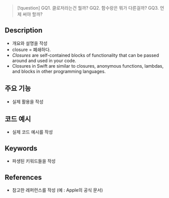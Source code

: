 >[!question]
>GQ1. 클로저라는건 뭘까?
>GQ2. 함수랑은 뭐가 다른걸까?
>GQ3. 언제 써야 할까?



## Description
- 개요와 설명을 작성
- closure = 폐쇄하다. 
- _Closures_ are self-contained blocks of functionality that can be passed around and used in your code. 
- Closures in Swift are similar to closures, anonymous functions, lambdas, and blocks in other programming languages.

## 주요 기능
+ 실제 활용을 작성

## 코드 예시
+ 실제 코드 예시를 작성

## Keywords
+ 파생된 키워드들을 작성

## References
- 참고한 레퍼런스를 작성 (예 : Apple의 공식 문서)